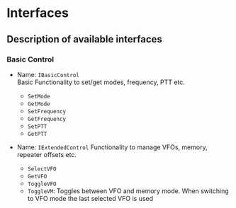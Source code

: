 # Interfaces
## Description of available interfaces

### Basic Control
- Name: ```IBasicControl```  
  Basic Functionality to set/get modes, frequency, PTT etc.
  - ```SetMode```
  - ```GetMode```
  - ```SetFrequency```
  - ```GetFrequency```
  - ```SetPTT```
  - ```GetPTT```

- Name: ```IExtendedControl```
  Functionality to manage VFOs, memory, repeater offsets etc.
  - ```SelectVFO```
  - ```GetVFO```
  - ```ToggleVFO```
  - ```ToggleVM```: Toggles between VFO and memory mode. When switching to VFO mode the last selected VFO is used
